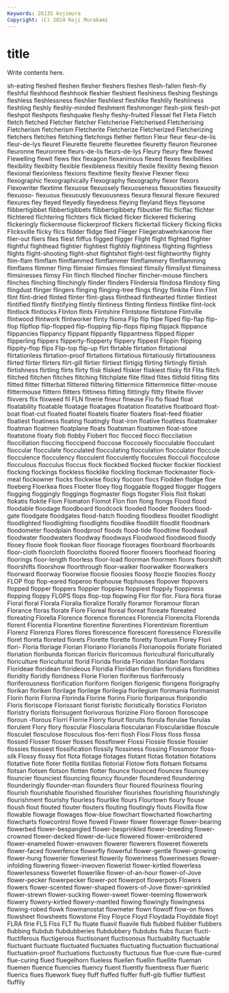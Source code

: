 ```yaml
---
Keywords: 26135 kojimura
Copyright: (C) 2024 Koji Murakami
---
```


# title

Write contents here.



sh-eating
fleshed fleshen flesher fleshers fleshes flesh-fallen flesh-fly fleshful fleshhood fleshhook
fleshier fleshiest fleshiness fleshing fleshings fleshless fleshlessness fleshlier fleshliest fleshlike
fleshlily fleshliness fleshling fleshly fleshly-minded fleshment fleshmonger flesh-pink flesh-pot fleshpot
fleshpots fleshquake fleshy fleshy-fruited Flessel flet Fleta Fletch fletch fletched
Fletcher fletcher Fletcherise Fletcherised Fletcherising Fletcherism fletcherism Fletcherite Fletcherize Fletcherized
Fletcherizing fletchers fletches fletching fletchings flether fletton Fleur fleur fleur-de-lis
fleur-de-lys fleuret Fleurette fleurette fleurettee fleuretty fleuron fleuronee fleuronne fleuronnee
fleurs-de-lis fleurs-de-lys Fleury fleury flew flewed Flewelling flewit flews flex
flexagon flexanimous flexed flexes flexibilities flexibility flexibilty flexible flexibleness flexibly
flexile flexility flexing flexion flexional flexionless flexions flexitime flexity flexive
Flexner flexo flexographic flexographically Flexography flexography flexor flexors Flexowriter flextime
flexuose flexuosely flexuoseness flexuosities flexuosity flexuoso- flexuous flexuously flexuousness flexura
flexural flexure flexured flexures fley fleyed fleyedly fleyedness fleying fleyland
fleys fleysome flibbertigibbet flibbertigibbets flibbertigibbety flibustier flic flicflac flichter flichtered
flichtering flichters flick flicked flicker flickered flickering flickeringly flickermouse flickerproof
flickers flickertail flickery flicking flicks Flicksville flicky flics flidder flidge
flied Flieger Fliegerabwehrkanone flier flier-out fliers flies fliest fliffus fligged
fligger Flight flight flighted flighter flightful flighthead flightier flightiest flightily
flightiness flighting flightless flights flight-shooting flight-shot flightshot flight-test flightworthy flighty
flim-flam flimflam flimflammed flimflammer flimflammery flimflamming flimflams flimmer flimp flimsier
flimsies flimsiest flimsily flimsilyst flimsiness flimsinesses flimsy Flin flinch flinched
flincher flincher-mouse flinchers flinches flinching flinchingly flinder flinders Flindersia flindosa
flindosy fling flingdust flinger flingers flinging flinging-tree flings flingy flinkite
Flinn Flint flint flint-dried flinted flinter flint-glass flinthead flinthearted flintier
flintiest flintified flintify flintifying flintily flintiness flinting flintless flintlike flint-lock
flintlock flintlocks Flinton flints Flintshire Flintstone flintstone Flintville flintwood flintwork
flintworker flinty flioma Flip flip flipe fliped flip-flap flip-flop flipflop
flip-flopped flip-flopping flip-flops fliping flipjack flippance flippancies flippancy flippant flippantly
flippantness flipped flipper flipperling flippers flipperty-flopperty flippery flippest Flippin flipping
flippity-flop flips Flip-top flip-up flirt flirtable flirtation flirtational flirtationless flirtation-proof
flirtations flirtatious flirtatiously flirtatiousness flirted flirter flirters flirt-gill flirtier flirtiest
flirtigig flirting flirtingly flirtish flirtishness flirtling flirts flirty flisk flisked
fliskier fliskiest flisky flit Flita flitch flitched flitchen flitches flitching
flitchplate flite flited flites flitfold fliting flits flitted flitter flitterbat
flittered flittering flittermice flittermmice flitter-mouse flittermouse flittern flitters flittiness flitting
flittingly flitty flitwite flivver flivvers flix flixweed fll FLN flnerie
flneur flneuse Flo flo fload float floatability floatable floatage floatages
floatation floatative floatboard float-boat float-cut floated floatel floatels floater floaters
float-feed floatier floatiest floatiness floating floatingly float-iron floative floatless floatmaker
floatman floatmen floatplane floats floatsman floatsmen float-stone floatstone floaty flob
flobby Flobert floc flocced flocci floccilation floccillation floccing floccipend floccose
floccosely flocculable flocculant floccular flocculate flocculated flocculating flocculation flocculator floccule
flocculence flocculency flocculent flocculently floccules flocculi flocculose flocculous flocculus floccus
flock flockbed flocked flocker flockier flockiest flocking flockings flockless flocklike
flockling flockman flockmaster flock-meal flockowner flocks flockwise flocky flocoon flocs
Flodden flodge floe floeberg Floerkea floes Floeter floey flog floggable
flogged flogger floggers flogging floggingly floggings flogmaster flogs flogster Flois
floit flokati flokatis flokite Flom Flomaton Flomot Flon flon flong
flongs Flood flood floodable floodage floodboard floodcock flooded flooder flooders
flood-gate floodgate floodgates flood-hatch flooding floodless floodlet floodlight floodlighted floodlighting
floodlights floodlike floodlilit floodlit floodmark floodometer floodplain floodproof floods flood-tide
floodtime floodwall floodwater floodwaters floodway floodways Floodwood floodwood floody flooey
flooie flook flookan floor floorage floorages floorboard floorboards floor-cloth floorcloth
floorcloths floored floorer floorers floorhead flooring floorings floor-length floorless floor-load
floorman floormen floors floorshift floorshifts floorshow floorthrough floor-walker floorwalker floorwalkers
floorward floorway floorwise floosie floosies floosy floozie floozies floozy FLOP
flop flop-eared floperoo flophouse flophouses flopover flopovers flopped flopper floppers
floppier floppies floppiest floppily floppiness flopping floppy FLOPS flops flop-top
flopwing Flor flor flor. Flora flora florae Floral floral Florala
Floralia floralize florally floramor floramour floran Florance floras florate Flore
Floreal floreal floreat floreate floreated floreating Florella Florence florence florences
Florencia Florencita Florenda florent Florentia Florentine florentine florentines Florentinism florentium
Florenz Florenza Flores flores florescence florescent floressence Floresville floret floreta
floreted florets Florette florette floretty floretum Florey Flori flori- Floria
floriage Florian Floriano Florianolis Florianopolis floriate floriated floriation floribunda florican
floricin floricomous floricultural floriculturally floriculture floriculturist florid Florida florida Floridan
floridan floridans Florideae floridean florideous Floridia Floridian floridian floridians floridities
floridity floridly floridness Florie Florien floriferous floriferously floriferousness florification floriform
florigen florigenic florigens florigraphy florikan floriken florilage florilege florilegia florilegium
florimania florimanist Florin florin Florina Florinda Florine florins Florio floriparous
floripondio Floris floriscope Florissant florist floristic floristically floristics Floriston floristry
florists florisugent florivorous florizine Floro floroon floroscope floroun -florous Florri
Florrie Florry floruit floruits florula florulae florulas florulent Flory flory
floscular Floscularia floscularian Flosculariidae floscule flosculet flosculose flosculous flos-ferri flosh
Flosi Floss floss flossa flossed Flosser flosser flosses flossflower Flossi
Flossie flossie flossier flossies flossiest flossification flossily flossiness flossing Flossmoor
floss-silk Flossy flossy flot flota flotage flotages flotant flotas flotation
flotations flotative flote floter flotilla flotillas flotorial Flotow flots flotsam
flotsams flotsan flotsen flotson flotten flotter flounce flounced flounces flouncey
flouncier flounciest flouncing flouncy flounder floundered floundering flounderingly flounder-man flounders
flour floured flouriness flouring flourish flourishable flourished flourisher flourishes flourishing
flourishingly flourishment flourishy flourless flourlike flours Flourtown floury flouse floush
flout flouted flouter flouters flouting floutingly flouts Flovilla flow flowable
flowage flowages flow-blue flowchart flowcharted flowcharting flowcharts flowcontrol flowe flowed
Flower flower flowerage flower-bearing flowerbed flower-bespangled flower-besprinkled flower-breeding flower-crowned flower-decked
flower-de-luce flowered flower-embroidered flower-enameled flower-enwoven flowerer flowerers floweret flowerets flower-faced
flowerfence flowerfly flowerful flower-gentle flower-growing flower-hung flowerier floweriest flowerily floweriness
flowerinesses flower-infolding flowering flower-inwoven flowerist flower-kirtled flowerless flowerlessness flowerlet flowerlike
flower-of-an-hour flower-of-Jove flower-pecker flowerpecker flower-pot flowerpot flowerpots Flowers flowers flower-scented
flower-shaped flowers-of-Jove flower-sprinkled flower-strewn flower-sucking flower-sweet flower-teeming flowerwork flowery flowery-kirtled
flowery-mantled flowing flowingly flowingness flowing-robed flowk flowmanostat flowmeter flown flowoff
flow-on flows flowsheet flowsheets flowstone Floy Floyce Floyd Floydada Floyddale
floyt FLRA flrie FLS Flss FLT flu fluate fluavil fluavile
flub flubbed flubber flubbers flubbing flubdub flubdubberies flubdubbery flubdubs flubs
flucan flucti- fluctiferous fluctigerous fluctisonant fluctisonous fluctuability fluctuable fluctuant fluctuate
fluctuated fluctuates fluctuating fluctuation fluctuational fluctuation-proof fluctuations fluctuosity fluctuous flue
flue-cure flue-cured flue-curing flued fluegelhorn flueless fluellen fluellin fluellite flueman
fluemen fluence fluencies fluency fluent fluently fluentness fluer flueric fluerics
flues fluework fluey fluff fluffed fluffer fluff-gib fluffier fluffiest fluffily
